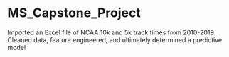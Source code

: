 # MS_Capstone_Project
Imported an Excel file of NCAA 10k and 5k track times from 2010-2019. Cleaned data, feature engineered, and ultimately determined a predictive model
